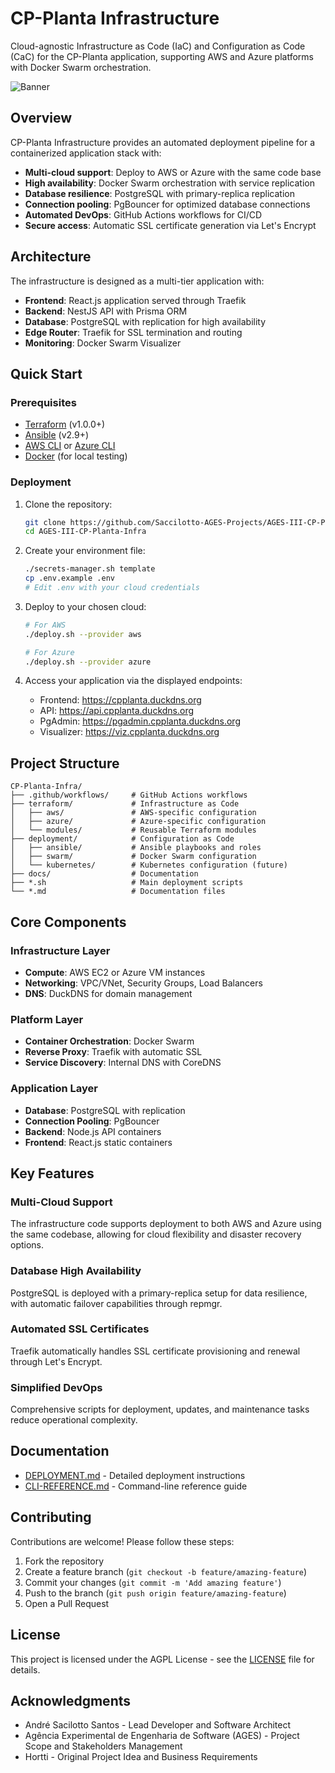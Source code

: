 # CP-Planta Infrastructure

Cloud-agnostic Infrastructure as Code (IaC) and Configuration as Code (CaC) for the CP-Planta application, supporting AWS and Azure platforms with Docker Swarm orchestration.

![Banner](https://avatars.githubusercontent.com/u/202462667?s=200&v=4)

## Overview

CP-Planta Infrastructure provides an automated deployment pipeline for a containerized application stack with:

- **Multi-cloud support**: Deploy to AWS or Azure with the same code base
- **High availability**: Docker Swarm orchestration with service replication
- **Database resilience**: PostgreSQL with primary-replica replication
- **Connection pooling**: PgBouncer for optimized database connections
- **Automated DevOps**: GitHub Actions workflows for CI/CD
- **Secure access**: Automatic SSL certificate generation via Let's Encrypt

## Architecture

The infrastructure is designed as a multi-tier application with:

- **Frontend**: React.js application served through Traefik
- **Backend**: NestJS API with Prisma ORM
- **Database**: PostgreSQL with replication for high availability
- **Edge Router**: Traefik for SSL termination and routing
- **Monitoring**: Docker Swarm Visualizer

## Quick Start

### Prerequisites

- [Terraform](https://www.terraform.io/downloads.html) (v1.0.0+)
- [Ansible](https://docs.ansible.com/ansible/latest/installation_guide/intro_installation.html) (v2.9+)
- [AWS CLI](https://aws.amazon.com/cli/) or [Azure CLI](https://docs.microsoft.com/en-us/cli/azure/install-azure-cli)
- [Docker](https://docs.docker.com/engine/install/) (for local testing)

### Deployment

1. Clone the repository:

   ```bash
   git clone https://github.com/Saccilotto-AGES-Projects/AGES-III-CP-Planta-Infra.git
   cd AGES-III-CP-Planta-Infra
   ```

2. Create your environment file:

   ```bash
   ./secrets-manager.sh template
   cp .env.example .env
   # Edit .env with your cloud credentials
   ```

3. Deploy to your chosen cloud:

   ```bash
   # For AWS
   ./deploy.sh --provider aws
   
   # For Azure
   ./deploy.sh --provider azure
   ```

4. Access your application via the displayed endpoints:

   - Frontend: <https://cpplanta.duckdns.org>
   - API: <https://api.cpplanta.duckdns.org>
   - PgAdmin: <https://pgadmin.cpplanta.duckdns.org>
   - Visualizer: <https://viz.cpplanta.duckdns.org>

## Project Structure

```plaintext
CP-Planta-Infra/
├── .github/workflows/     # GitHub Actions workflows
├── terraform/             # Infrastructure as Code
│   ├── aws/               # AWS-specific configuration
│   ├── azure/             # Azure-specific configuration
│   └── modules/           # Reusable Terraform modules
├── deployment/            # Configuration as Code
│   ├── ansible/           # Ansible playbooks and roles
│   ├── swarm/             # Docker Swarm configuration
│   └── kubernetes/        # Kubernetes configuration (future)
├── docs/                  # Documentation
├── *.sh                   # Main deployment scripts
└── *.md                   # Documentation files
```

## Core Components

### Infrastructure Layer

- **Compute**: AWS EC2 or Azure VM instances
- **Networking**: VPC/VNet, Security Groups, Load Balancers
- **DNS**: DuckDNS for domain management

### Platform Layer

- **Container Orchestration**: Docker Swarm
- **Reverse Proxy**: Traefik with automatic SSL
- **Service Discovery**: Internal DNS with CoreDNS

### Application Layer

- **Database**: PostgreSQL with replication
- **Connection Pooling**: PgBouncer
- **Backend**: Node.js API containers
- **Frontend**: React.js static containers

## Key Features

### Multi-Cloud Support

The infrastructure code supports deployment to both AWS and Azure using the same codebase, allowing for cloud flexibility and disaster recovery options.

### Database High Availability

PostgreSQL is deployed with a primary-replica setup for data resilience, with automatic failover capabilities through repmgr.

### Automated SSL Certificates

Traefik automatically handles SSL certificate provisioning and renewal through Let's Encrypt.

### Simplified DevOps

Comprehensive scripts for deployment, updates, and maintenance tasks reduce operational complexity.

## Documentation

- [DEPLOYMENT.md](./docs/DEPLOYMENT.md) - Detailed deployment instructions
- [CLI-REFERENCE.md](./docs/CLI-REFERENCE.md) - Command-line reference guide

## Contributing

Contributions are welcome! Please follow these steps:

1. Fork the repository
2. Create a feature branch (`git checkout -b feature/amazing-feature`)
3. Commit your changes (`git commit -m 'Add amazing feature'`)
4. Push to the branch (`git push origin feature/amazing-feature`)
5. Open a Pull Request

## License

This project is licensed under the AGPL License - see the [LICENSE](LICENSE) file for details.

## Acknowledgments

- André Sacilotto Santos - Lead Developer and Software Architect
- Agência Experimental de Engenharia de Software (AGES) - Project Scope and Stakeholders Management
- Hortti - Original Project Idea and Business Requirements
